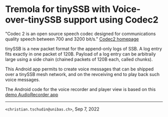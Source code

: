 # Tremola for tinySSB with Voice-over-tinySSB support using Codec2

"Codec 2 is an open source speech codec designed for communications
quality speech between 700 and 3200 bit/s."
[Codec2 homepage](http://rowetel.com/codec2.html)

tinySSB is a new packet format for the append-only logs of SSB.
A log entry fits exactly in one packet of 120B. Payload of a
log entry can be arbitraily large using a side chain (chained
packets of 120B each, called chunks).

This Android app permits to create voice messages that can be
shipped over a tinySSB mesh network, and on the revceiving end
to play back such voice messages.

The Android code for the voice recorder and player view is based on this
[demo AudioRecorder app](https://github.com/exRivalis/AudioRecorder)

---
```<christian.tschudin@unibas.ch>```, Sep 7, 2022
